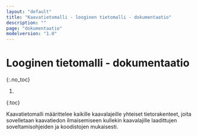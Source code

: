 ```yaml
---
layout: "default"
title: "Kaavatietomalli - looginen tietomalli - dokumentaatio"
description: ""
page: "dokumentaatio"
modelversion: "1.0"
---
```

# Looginen tietomalli - dokumentaatio
{:.no_toc}

1. 
{:toc}

Kaavatietomalli määrittelee kaikille kaavalajeille yhteiset tietorakenteet, joita sovelletaan kaavatiedon ilmaisemiseen kullekin kaavalajille laadittujen soveltamisohjeiden ja koodistojen mukaisesti. 
